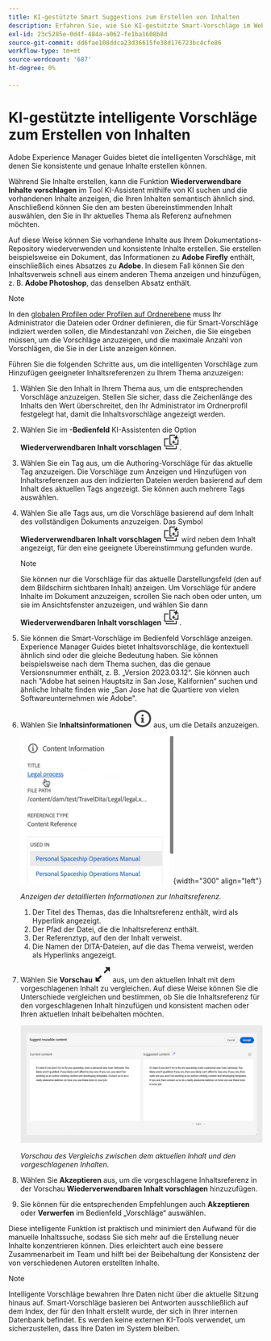 ```yaml
---
title: KI-gestützte Smart Suggestions zum Erstellen von Inhalten
description: Erfahren Sie, wie Sie KI-gestützte Smart-Vorschläge im Web-Editor anzeigen und verwenden können.
exl-id: 23c5285e-0d4f-484a-a062-fe1ba1608b8d
source-git-commit: dd6fae108ddca23d36615fe38d176723bc4cfe86
workflow-type: tm+mt
source-wordcount: '687'
ht-degree: 0%

---
```


# KI-gestützte intelligente Vorschläge zum Erstellen von Inhalten

Adobe Experience Manager Guides bietet die intelligenten Vorschläge, mit denen Sie konsistente und genaue Inhalte erstellen können.

Während Sie Inhalte erstellen, kann die Funktion **Wiederverwendbare Inhalte vorschlagen** im Tool KI-Assistent mithilfe von KI suchen und die vorhandenen Inhalte anzeigen, die Ihren Inhalten semantisch ähnlich sind. Anschließend können Sie den am besten übereinstimmenden Inhalt auswählen, den Sie in Ihr aktuelles Thema als Referenz aufnehmen möchten.

Auf diese Weise können Sie vorhandene Inhalte aus Ihrem Dokumentations-Repository wiederverwenden und konsistente Inhalte erstellen. Sie erstellen beispielsweise ein Dokument, das Informationen zu **Adobe Firefly** enthält, einschließlich eines Absatzes zu **Adobe**. In diesem Fall können Sie den Inhaltsverweis schnell aus einem anderen Thema anzeigen und hinzufügen, z. B. **Adobe Photoshop**, das denselben Absatz enthält.
>[!NOTE]
>
> In den [globalen Profilen oder Profilen auf Ordnerebene](../cs-install-guide/conf-folder-level.md#conf-ai-smart-suggestions) muss Ihr Administrator die Dateien oder Ordner definieren, die für Smart-Vorschläge indiziert werden sollen, die Mindestanzahl von Zeichen, die Sie eingeben müssen, um die Vorschläge anzuzeigen, und die maximale Anzahl von Vorschlägen, die Sie in der Liste anzeigen können.

Führen Sie die folgenden Schritte aus, um die intelligenten Vorschläge zum Hinzufügen geeigneter Inhaltsreferenzen zu Ihrem Thema anzuzeigen:


1. Wählen Sie den Inhalt in Ihrem Thema aus, um die entsprechenden Vorschläge anzuzeigen. Stellen Sie sicher, dass die Zeichenlänge des Inhalts den Wert überschreitet, den Ihr Administrator im Ordnerprofil festgelegt hat, damit die Inhaltsvorschläge angezeigt werden.
1. Wählen Sie im **-Bedienfeld** KI-Assistenten die Option **Wiederverwendbaren Inhalt vorschlagen** ![Symbol für wiederverwendbaren Inhalt vorschlagen ](./images/ai-suggest-reusable-content-icon.svg).

1. Wählen Sie ein Tag aus, um die Authoring-Vorschläge für das aktuelle Tag anzuzeigen.  Die Vorschläge zum Anzeigen und Hinzufügen von Inhaltsreferenzen aus den indizierten Dateien werden basierend auf dem Inhalt des aktuellen Tags angezeigt. Sie können auch mehrere Tags auswählen.


1. Wählen Sie alle Tags aus, um die Vorschläge basierend auf dem Inhalt des vollständigen Dokuments anzuzeigen.  Das Symbol **Wiederverwendbaren Inhalt vorschlagen** ![ai schlägt wiederverwendbaren Inhalt vor](./images/ai-suggest-reusable-content-icon.svg) wird neben dem Inhalt angezeigt, für den eine geeignete Übereinstimmung gefunden wurde.



   >[!NOTE]
   >
   > Sie können nur die Vorschläge für das aktuelle Darstellungsfeld (den auf dem Bildschirm sichtbaren Inhalt) anzeigen. Um Vorschläge für andere Inhalte im Dokument anzuzeigen, scrollen Sie nach oben oder unten, um sie im Ansichtsfenster anzuzeigen, und wählen Sie dann **Wiederverwendbaren Inhalt vorschlagen** ![ai Symbol für wiederverwendbaren Inhalt vorschlagen ](./images/ai-suggest-reusable-content-icon.svg).


1. Sie können die Smart-Vorschläge im Bedienfeld Vorschläge anzeigen.  Experience Manager Guides bietet Inhaltsvorschläge, die kontextuell ähnlich sind oder die gleiche Bedeutung haben. Sie können beispielsweise nach dem Thema suchen, das die genaue Versionsnummer enthält, z. B. „Version 2023.03.12“. Sie können auch nach &quot;Adobe hat seinen Hauptsitz in San Jose, Kalifornien“ suchen und ähnliche Inhalte finden wie „San Jose hat die Quartiere von vielen Softwareunternehmen wie Adobe&quot;.
1. Wählen Sie **Inhaltsinformationen** ![Inhaltsinformationen](images/smart-suggestions-content-info-icon.svg) aus, um die Details anzuzeigen.

   ![Bedienfeld „Inhaltsinformationen“](images/smart-suggestions-content-information.png){width="300" align="left"}

   *Anzeigen der detaillierten Informationen zur Inhaltsreferenz.*

   1. Der Titel des Themas, das die Inhaltsreferenz enthält, wird als Hyperlink angezeigt.
   1. Der Pfad der Datei, die die Inhaltsreferenz enthält.
   1. Der Referenztyp, auf den der Inhalt verweist.
   1. Die Namen der DITA-Dateien, auf die das Thema verweist, werden als Hyperlinks angezeigt.
1. Wählen Sie **Vorschau** ![Vorschausymbol](./images/expand-icon.svg) aus, um den aktuellen Inhalt mit dem vorgeschlagenen Inhalt zu vergleichen. Auf diese Weise können Sie die Unterschiede vergleichen und bestimmen, ob Sie die Inhaltsreferenz für den vorgeschlagenen Inhalt hinzufügen und konsistent machen oder Ihren aktuellen Inhalt beibehalten möchten.

   ![Vorschlagen einer wiederverwendbaren Inhaltsvorschau](images/ai-assistant-suggest-reusable-content.png)

   *Vorschau des Vergleichs zwischen dem aktuellen Inhalt und den vorgeschlagenen Inhalten.*

1. Wählen Sie **Akzeptieren** aus, um die vorgeschlagene Inhaltsreferenz in der Vorschau **Wiederverwendbaren Inhalt vorschlagen** hinzuzufügen.
1. Sie können für die entsprechenden Empfehlungen auch **Akzeptieren** oder **Verwerfen** im Bedienfeld „Vorschläge“ auswählen.


Diese intelligente Funktion ist praktisch und minimiert den Aufwand für die manuelle Inhaltssuche, sodass Sie sich mehr auf die Erstellung neuer Inhalte konzentrieren können. Dies erleichtert auch eine bessere Zusammenarbeit im Team und hilft bei der Beibehaltung der Konsistenz der von verschiedenen Autoren erstellten Inhalte.

>[!NOTE]
>
>Intelligente Vorschläge bewahren Ihre Daten nicht über die aktuelle Sitzung hinaus auf. Smart-Vorschläge basieren bei Antworten ausschließlich auf dem Index, der für den Inhalt erstellt wurde, der sich in Ihrer internen Datenbank befindet. Es werden keine externen KI-Tools verwendet, um sicherzustellen, dass Ihre Daten im System bleiben.
